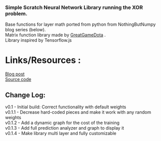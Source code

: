 ### Simple Scratch Neural Network Library running the XOR problem.

Base functions for layer math ported from python from NothingButNumpy blog series (below).  
Matrix function library made by [GreatGameDota](https://github.com/GreatGameDota) .  
Library inspired by Tensorflow.js  
  
# Links/Resources :  
[Blog post](https://medium.com/towards-artificial-intelligence/nothing-but-numpy-understanding-creating-neural-networks-with-computational-graphs-from-scratch-6299901091b0)  
[Source code](https://github.com/RafayAK/NothingButNumPy)  

Change Log:
-----------------------------------
v0.1 - Initial build: Correct functionality with default weights  
v0.1.1 - Decrease hard-coded pieces and make it work with any random weights  
v0.1.2 - Add a dynamic graph for the cost of the training  
v0.1.3 - Add full prediction analyzer and graph to display it  
v0.1.4 - Make library multi layer and fully customizable  
